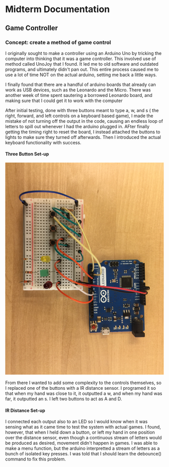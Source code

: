 # Midterm Documentation

## Game Controller
### Concept: create a method of game control

I originally sought to make a controller using an Arduino Uno by tricking the computer into thinking that it was a game controller. This involved use of method called UnoJoy that I found. It led me to old software and outdated programs, and ultimately didn't pan out. This entire process caused me to use a lot of time NOT on the actual arduino, setting me back a little ways.

I finally found that there are a handful of arduino boards that already can work as USB devices, such as the Leonardo and the Micro. There was another week of time spent sautering a borrowed Leonardo board, and making sure that I could get it to work with the computer

After initial testing, done with three buttons meant to type a, w, and s ( the right, forward, and left controls on a keyboard based game), I made the mistake of not turning off the output in the code, causing an endless loop of letters to spill out whenever I had the arduino plugged in. AFter finally getting the timing right to reset the board, I instead attached the buttons to lights to make sure they turned off afterwards. Then I introduced the actual keyboard functionality with success.

#### Three Button Set-up

<html>
<img src="https://github.com/BeccaHa/Digits2018/blob/master/MidtermDocumentation/threeButtonDoc.jpg">
</html>

From there I wanted to add some complexity to the controls themselves, so I replaced one of the buttons with a IR distance sensor. I programed it so that when my hand was close to it, it outputted a w, and when my hand was far, it outputted an s. I left two buttons to act as A and D. 

#### IR Distance Set-up

I connected each output also to an LED so I would know when it was sensing what as it came time to test the system with actual games. I found, however, that when I held down a button, or left my hand in one position over the distance sensor, even though a continuous stream of letters would be produced as desired, movement didn't happen in games. I was able to make a menu function, but the arduino interpretted a stream of letters as a bunch of isolated key presses. I was told that I should learn the debounce() command to fix this problem.

